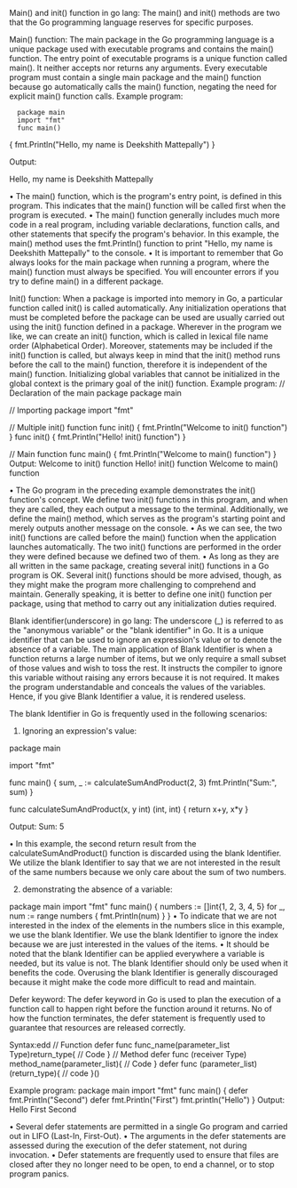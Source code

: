 Main() and init() function in go lang:
The main() and init() methods are two that the Go programming language reserves for specific purposes.

Main() function:
The main package in the Go programming language is a unique package used with executable programs and contains the main() function. The entry point of executable programs is a unique function called main(). It neither accepts nor returns any arguments. Every executable program must contain a single main package and the main() function because go automatically calls the main() function, negating the need for explicit main() function calls.
Example program:

	  package main
	  import "fmt"
	  func main() 
{
fmt.Println("Hello, my name is Deekshith Mattepally")
}

Output:

  Hello, my name is Deekshith Mattepally

•	The main() function, which is the program's entry point, is defined in this program. This indicates that the main() function will be called first when the program is executed.
•	The main() function generally includes much more code in a real program, including variable declarations, function calls, and other statements that specify the program's behavior.
 In this example, the main() method uses the fmt.Println() function to print "Hello, my name is Deekshith Mattepally" to the console. 
•	It is important to remember that Go always looks for the main package when running a program, where the main() function must always be specified. You will encounter errors if you try to define main() in a different package.

Init() function:
When a package is imported into memory in Go, a particular function called init() is called automatically. Any initialization operations that must be completed before the package can be used are usually carried out using the init() function defined in a package.
Wherever in the program we like, we can create an init() function, which is called in lexical file name order (Alphabetical Order). Moreover, statements may be included if the init() function is called, but always keep in mind that the init() method runs before the call to the main() function, therefore it is independent of the main() function. Initializing global variables that cannot be initialized in the global context is the primary goal of the init() function.
Example program:
// Declaration of the main package
package main

// Importing package
import "fmt"

// Multiple init() function
func init() {
	fmt.Println("Welcome to init() function")
}
func init() {
	fmt.Println("Hello! init() function")
}

// Main function
func main() {
	fmt.Println("Welcome to main() function")
}
Output:
Welcome to init() function
Hello! init() function
Welcome to main() function

•	The Go program in the preceding example demonstrates the init() function's concept. We define two init() functions in this program, and when they are called, they each output a message to the terminal. Additionally, we define the main() method, which serves as the program's starting point and merely outputs another message on the console.
•	As we can see, the two init() functions are called before the main() function when the application launches automatically. The two init() functions are performed in the order they were defined because we defined two of them.
•	As long as they are all written in the same package, creating several init() functions in a Go program is OK. Several init() functions should be more advised, though, as they might make the program more challenging to comprehend and maintain. Generally speaking, it is better to define one init() function per package, using that method to carry out any initialization duties required.

Blank identifier(underscore) in go lang:
The underscore (_) is referred to as the "anonymous variable" or the "blank identifier" in Go. It is a unique identifier that can be used to ignore an expression's value or to denote the absence of a variable.
The main application of Blank Identifier is when a function returns a large number of items, but we only require a small subset of those values and wish to toss the rest. It instructs the compiler to ignore this variable without raising any errors because it is not required. It makes the program understandable and conceals the values of the variables. Hence, if you give Blank Identifier a value, it is rendered useless.

The blank Identifier in Go is frequently used in the following scenarios:
1.	Ignoring an expression's value:

package main

import "fmt"

func main() {
    sum, _ := calculateSumAndProduct(2, 3)
    fmt.Println("Sum:", sum)
}

func calculateSumAndProduct(x, y int) (int, int) {
    return x+y, x*y
}

Output:
Sum: 5


•	In this example, the second return result from the calculateSumAndProduct() function is discarded using the blank Identifier. We utilize the blank Identifier to say that we are not interested in the result of the same numbers because we only care about the sum of two numbers.

2.	demonstrating the absence of a variable:
         
package main
import "fmt"
func main() {
    numbers := []int{1, 2, 3, 4, 5}
    for _, num := range numbers {
        fmt.Println(num)
    }
}
•	To indicate that we are not interested in the index of the elements in the numbers slice in this example, we use the blank Identifier. We use the blank Identifier to ignore the index because we are just interested in the values of the items.
•	It should be noted that the blank Identifier can be applied everywhere a variable is needed, but its value is not. The blank Identifier should only be used when it benefits the code. Overusing the blank Identifier is generally discouraged because it might make the code more difficult to read and maintain.

Defer keyword:
The defer keyword in Go is used to plan the execution of a function call to happen right before the function around it returns. No of how the function terminates, the defer statement is frequently used to guarantee that resources are released correctly.






Syntax:edd
// Function
defer func func_name(parameter_list Type)return_type{
// Code
}
// Method
defer func (receiver Type) method_name(parameter_list){
// Code
}
defer func (parameter_list)(return_type){
// code
}()

Example program:
package main
import "fmt"
func main() {
	defer fmt.Println("Second")
	defer fmt.Println("First")
	fmt.println("Hello")
}
Output:
Hello
First
Second

•	Several defer statements are permitted in a single Go program and carried out in LIFO (Last-In, First-Out).
•	The arguments in the defer statements are assessed during the execution of the defer statement, not during invocation.
•	Defer statements are frequently used to ensure that files are closed after they no longer need to be open, to end a channel, or to stop program panics.
